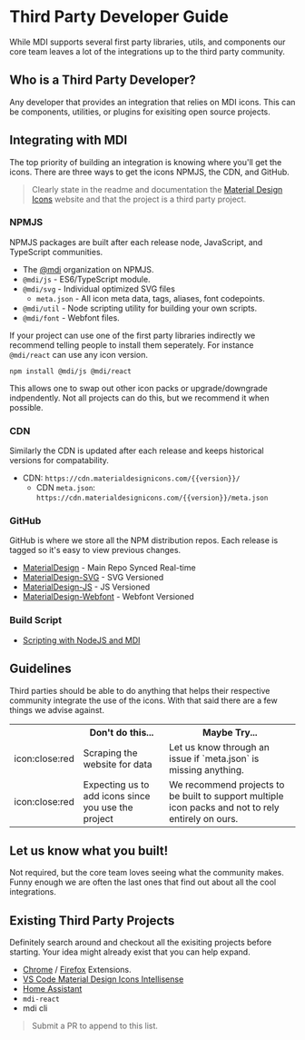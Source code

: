 # Third Party Developer Guide

While MDI supports several first party libraries, utils, and components our core team leaves a lot of the integrations up to the third party community.

## Who is a Third Party Developer?

Any developer that provides an integration that relies on MDI icons. This can be components, utilities, or plugins for exisiting open source projects.

## Integrating with MDI

The top priority of building an integration is knowing where you'll get the icons. There are three ways to get the icons NPMJS, the CDN, and GitHub.

> Clearly state in the readme and documentation the [Material Design Icons](https://materialdesignicons.com) website and that the project is a third party project.

### NPMJS

NPMJS packages are built after each release node, JavaScript, and TypeScript communities.

- The [@mdi](https://www.npmjs.com/org/mdi) organization on NPMJS.
- `@mdi/js` - ES6/TypeScript module.
- `@mdi/svg` - Individual optimized SVG files
  - `meta.json` - All icon meta data, tags, aliases, font codepoints.
- `@mdi/util` - Node scripting utility for building your own scripts.
- `@mdi/font` - Webfont files.

If your project can use one of the first party libraries indirectly we recommend telling people to install them seperately. For instance `@mdi/react` can use any icon version.

```
npm install @mdi/js @mdi/react
```

This allows one to swap out other icon packs or upgrade/downgrade indpendently. Not all projects can do this, but we recommend it when possible.

###  CDN

Similarly the CDN is updated after each release and keeps historical versions for compatability.

- CDN: `https://cdn.materialdesignicons.com/{{version}}/`
  - CDN `meta.json`: `https://cdn.materialdesignicons.com/{{version}}/meta.json`

### GitHub

GitHub is where we store all the NPM distribution repos. Each release is tagged so it's easy to view previous changes.

- [MaterialDesign](https://github.com/Templarian/MaterialDesign) - Main Repo Synced Real-time
- [MaterialDesign-SVG](https://github.com/Templarian/MaterialDesign-SVG) - SVG Versioned
- [MaterialDesign-JS](https://github.com/Templarian/MaterialDesign-JS) - JS Versioned
- [MaterialDesign-Webfont](https://github.com/Templarian/MaterialDesign-Webfont) - Webfont Versioned

### Build Script

- [Scripting with NodeJS and MDI](http://templarian.com/2018/04/13/scripting-with-nodejs-and-material-design-icons/)

## Guidelines

Third parties should be able to do anything that helps their respective community integrate the use of the icons. With that said there are a few things we advise against.

<table>
<tr>
<th></th>
<th>Don't do this...</th>
<th>Maybe Try...</th>
</th>
<tr>
<td>icon:close:red</td>
<td>Scraping the website for data</td>
<td>Let us know through an issue if `meta.json` is missing anything.</td>
</tr>
<tr>
<td>icon:close:red</td>
<td>Expecting us to add icons since you use the project</td>
<td>We recommend projects to be built to support multiple icon packs and not to rely entirely on ours.</td>
</tr>
</table>

## Let us know what you built!

Not required, but the core team loves seeing what the community makes. Funny enough we are often the last ones that find out about all the cool integrations.

## Existing Third Party Projects

Definitely search around and checkout all the exisiting projects before starting. Your idea might already exist that you can help expand.

- [Chrome](https://chrome.google.com/webstore/detail/materialdesignicons-picke/edjaedpifkihpjkcgknfokmibkoafhme) / [Firefox](https://addons.mozilla.org/en-US/firefox/addon/materialdesignicons-picker/) Extensions.
- [VS Code Material Design Icons Intellisense](https://marketplace.visualstudio.com/items?itemName=lukas-tr.materialdesignicons-intellisense)
- [Home Assistant](https://www.home-assistant.io/docs/configuration/customizing-devices/#icon)
- `mdi-react`
- mdi cli

> Submit a PR to append to this list.